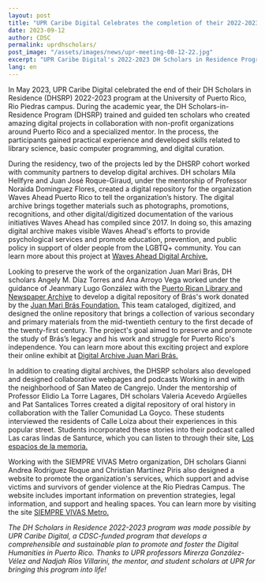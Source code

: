```yaml
---
layout: post
title: "UPR Caribe Digital Celebrates the completion of their 2022-2023 DH Scholars in residence program"
date: 2023-09-12
author: CDSC
permalink: uprdhscholars/
post_image: "/assets/images/news/upr-meeting-08-12-22.jpg"
excerpt: "UPR Caribe Digital's 2022-2023 DH Scholars in Residence Program"
lang: en
---
```

<p>In May 2023, UPR Caribe Digital celebrated the end of their DH Scholars in Residence (DHSRP) 2022-2023 program at the University of Puerto Rico, Rio Piedras campus. During the academic year, the DH Scholars-in-Residence Program (DHSRP) trained and guided ten scholars who created amazing digital projects in collaboration with non-profit organizations around Puerto Rico and a specialized mentor. In the process, the participants gained practical experience and developed skills related to library science, basic computer programming, and digital curation.<p>

<p>During the residency, two of the projects led by the DHSRP cohort worked with community partners to develop digital archives. DH scholars Mila Hellfyre and Juan José Roque-Giraud, under the mentorship of Professor Noraida Dominguez Flores, created a digital repository for the organization Waves Ahead Puerto Rico to tell the organization’s history. The digital archive brings together materials such as photographs, promotions, recognitions, and other digital/digitized documentation of the various initiatives Waves Ahead has compiled since 2017. In doing so, this amazing digital archive makes visible Waves Ahead's efforts to provide psychological services and promote education, prevention, and public policy in support of older people from the LGBTQ+ community. You can learn more about this project at <a href= "https://wavesaheaddigitalarchive.omeka.net/" target= "_blank">Waves Ahead Digital Archive.</a><p>

<p>Looking to preserve the work of the organization Juan Mari Brás, DH scholars Angely M. Díaz Torres and Ana Arroyo Vega worked under the guidance of Jeanmary Lugo González with the <a href= "https://uprrp.libguides.com/coleccionpuertorriquena" target= "_blank">Puerto Rican Library and Newspaper Archive</a>  to develop a digital repository of Brás's work donated by the <a href= "https://juanmaribras.org/" target= "_blank">Juan Mari Brás Foundation.</a> This team cataloged, digitized, and designed the online repository that brings a collection of various secondary and primary materials from the mid-twentieth century to the first decade of the twenty-first century. The project's goal aimed to preserve and promote the study of Brás’s legacy and his work and struggle for Puerto Rico's independence. You can learn more about this exciting project and explore their online exhibit at <a href= "https://archivojuanmaribras.omeka.net/equipodetrabajo" target= "_blank">Digital Archive Juan Mari Brás.</a><p>

<p>In addition to creating digital archives, the DHSRP scholars also developed and designed collaborative webpages and podcasts Working in and with the neighborhood of San Mateo de Cangrejo. Under the mentorship of Professor Elidio La Torre Lagares, DH scholars Valeria Acevedo Argüelles and Pat Santalices Torres created a digital repository of oral history in collaboration with the Taller Comunidad La Goyco. These students interviewed the residents of Calle Loíza about their experiences in this popular street. Students incorporated these stories into their podcast called Las caras lindas de Santurce, which you can listen to through their site, <a href= "https://www.losespaciosdelamemoria.com/podcast" target= "_blank">Los espacios de la memoria.</a>

<p>Working with the SIEMPRE VIVAS Metro organization, DH scholars Gianni Andrea Rodríguez Roque and Christian Martínez Piris also designed a website to promote the organization's services, which support and advise victims and survivors of gender violence at the Río Piedras Campus. The website includes important information on prevention strategies, legal information, and support and healing spaces. You can learn more by visiting the site <a href=“https://sites.google.com/upr.edu/siemprevivasmetro/inicio?authuser=0”>SIEMPRE VIVAS Metro.</a><p>

<p><i>The DH Scholars in Residence 2022-2023 program was made possible by UPR Caribe Digital, a CDSC-funded program that develops a comprehensible and sustainable plan to promote and foster the Digital Humanities in Puerto Rico. Thanks to UPR professors Mirerza González-Vélez and Nadjah Ríos Villarini, the mentor, and student scholars at UPR for bringing this program into life!<i><p>
